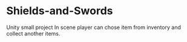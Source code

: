# Shields-and-Swords
Unity small project
In scene player can chose item from inventory and collect another items.
